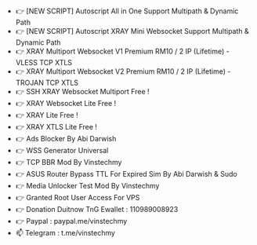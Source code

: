 - 👉 [NEW SCRIPT] Autoscript All in One Support Multipath & Dynamic Path
- 👉 [NEW SCRIPT] Autoscript XRAY Mini Websocket Support Multipath & Dynamic Path
- 👉 XRAY Multiport Websocket V1 Premium RM10 / 2 IP (Lifetime) - VLESS TCP XTLS
- 👉 XRAY Multiport Websocket V2 Premium RM10 / 2 IP (Lifetime) - TROJAN TCP XTLS
- 👉 SSH XRAY Websocket Multiport Free !
- 👉 XRAY Websocket Lite Free !
- 👉 XRAY Lite Free !
- 👉 XRAY XTLS Lite Free !
- 👉 Ads Blocker By Abi Darwish
- 👉 WSS Generator Universal
- 👉 TCP BBR Mod By Vinstechmy
- 👉 ASUS Router Bypass TTL For Expired Sim By Abi Darwish & Sudo
- 👉 Media Unlocker Test Mod By Vinstechmy
- 👉 Granted Root User Access For VPS
- 👉 Donation Duitnow TnG Ewallet : 110989008923 
- 👉 Paypal : paypal.me/vinstechmy
- 📫 Telegram : t.me/vinstechmy

